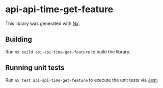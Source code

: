 # api-api-time-get-feature

This library was generated with [Nx](https://nx.dev).

## Building

Run `nx build api-api-time-get-feature` to build the library.

## Running unit tests

Run `nx test api-api-time-get-feature` to execute the unit tests via [Jest](https://jestjs.io).
